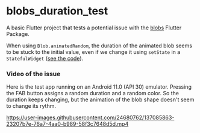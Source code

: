 # blobs_duration_test

A basic Flutter project that tests a potential issue with the [blobs](https://pub.dev/packages/blobs) Flutter Package.

When using `Blob.animatedRandom`, the duration of the animated blob seems to be stuck to the initial value, even if we change it using `setState` in a `StatefulWidget` ([see the code](lib/main.dart)).

### Video of the issue

Here is the test app running on an Android 11.0 (API 30) emulator. Pressing the FAB button assigns a random duration and a random color. So the duration keeps changing, but the animation of the blob shape doesn't seem to change its rythm.

https://user-images.githubusercontent.com/24680762/137085863-23207b7e-76a7-4aa0-b989-58f3c7648d5d.mp4

 


